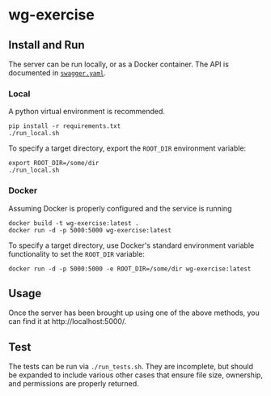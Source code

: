 # wg-exercise

## Install and Run

The server can be run locally, or as a Docker container. The API is documented in [`swagger.yaml`](swagger.yaml).

### Local

A python virtual environment is recommended.

```
pip install -r requirements.txt
./run_local.sh
```

To specify a target directory, export the `ROOT_DIR` environment variable:

```
export ROOT_DIR=/some/dir
./run_local.sh
```

### Docker

Assuming Docker is properly configured and the service is running

```
docker build -t wg-exercise:latest .
docker run -d -p 5000:5000 wg-exercise:latest
```

To specify a target directory, use Docker's standard environment variable functionality to set the `ROOT_DIR` variable:

```
docker run -d -p 5000:5000 -e ROOT_DIR=/some/dir wg-exercise:latest
```

## Usage

Once the server has been brought up using one of the above methods, you can find it at http://localhost:5000/. 

## Test

The tests can be run via `./run_tests.sh`. They are incomplete, but should be expanded to include various other cases that ensure file size, ownership, and permissions are properly returned.